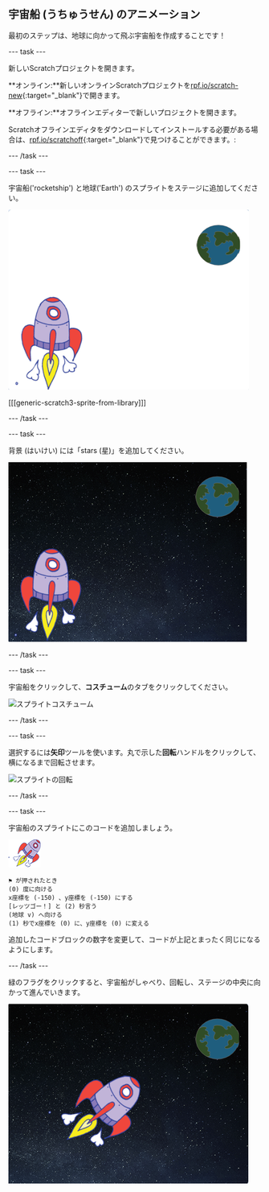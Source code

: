 ## 宇宙船 (うちゅうせん) のアニメーション

最初のステップは、地球に向かって飛ぶ宇宙船を作成することです！

--- task ---

新しいScratchプロジェクトを開きます。

**オンライン:**新しいオンラインScratchプロジェクトを[rpf.io/scratch-new](http://rpf.io/scratchon){:target="_blank"}で開きます。

**オフライン:**オフラインエディターで新しいプロジェクトを開きます。

Scratchオフラインエディタをダウンロードしてインストールする必要がある場合は、[rpf.io/scratchoff](http://rpf.io/scratchoff){:target="_blank"}で見つけることができます。:

--- /task ---

--- task ---

宇宙船('rocketship') と地球('Earth') のスプライトをステージに追加してください。

![宇宙船と地球のスプライト](images/space-sprites.png)

[[[generic-scratch3-sprite-from-library]]]

--- /task ---

--- task ---

背景 (はいけい) には「stars (星)」を追加してください。

![宇宙の背景](images/space-backdrop.png)

--- /task ---

--- task ---

宇宙船をクリックして、**コスチューム**のタブをクリックしてください。

![スプライトコスチューム](images/space-costume.png)

--- /task ---

--- task ---

選択するには**矢印**ツールを使います。丸で示した**回転**ハンドルをクリックして、横になるまで回転させます。

![スプライトの回転](images/space-rotate.png)

--- /task ---

--- task ---

宇宙船のスプライトにこのコードを追加しましょう。

![宇宙船のスプライト](images/sprite-spaceship.png)

```blocks3
⚑ が押されたとき
(0) 度に向ける
x座標を (-150) 、y座標を (-150) にする
[レッツゴー！] と (2) 秒言う
(地球 v) へ向ける
(1) 秒でx座標を (0) に、y座標を (0) に変える
```

追加したコードブロックの数字を変更して、コードが上記とまったく同じになるようにします。

--- /task ---

緑のフラグをクリックすると、宇宙船がしゃべり、回転し、ステージの中央に向かって進んでいきます。

![宇宙船アニメーションのテスト](images/space-animate-stage.png)